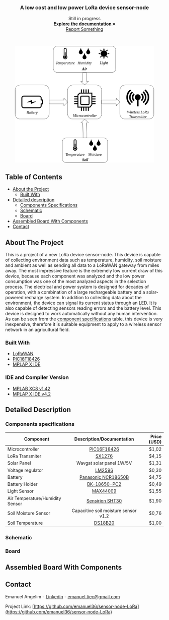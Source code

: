   <h3 align="center">A low cost and low power LoRa device sensor-node</h3>
 
 <p align="center">
    Still in progress
    <br />
    <a href="https://github.com/emanuel36/sensor-node-LoRa/tree/master/documentation"><strong>Explore the documentation »</strong></a>
    <br />
    <a href="https://github.com/emanuel36/sensor-node-LoRa/issues">Report Something</a>
  </p>
</p>

<br />
<p align="center">
  <a href="https://github.com/emanuel36/sensor-node-LoRa">
    <img src="documentation/system.png" alt="System Architecture" width="442" height="370">
    </a>


## Table of Contents

* [About the Project](#about-the-project)
  * [Built With](#built-with)
* [Detailed description](#detailed-description)
  * [Components Specifications](#components-specifications)
  * [Schematic](#schematic)
  * [Board](#board) 
* [Assembled Board With Components](#assembled-board-with-components)
* [Contact](#contact)


## About The Project

This is a project of a new LoRa device sensor-node. This device is capable of collecting environment data such as temperature, humidity, soil moisture and ambient as well as sending all data to a LoRaWAN gateway from miles away. The most impressive feature is the extremely low current draw of this device, because each component was analyzed and the low power consumption was one of the most analyzed aspects in the selection process. The electrical and power system is designed for decades of operation, with a combination of a large rechargeable battery and a solar-powered recharge system. In addition to collecting data about the environment, the device can signal its current status through an LED. It is also capable of detecting sensors reading errors and the battery level. This device is designed to work automatically without any human intervention. As can be seen from the [component specifications](#components-specifications) table, this device is very inexpensive, therefore it is suitable equipment to apply to a wireless sensor network in an agricultural field.

### Built With
* [LoRaWAN](https://lora-alliance.org/)
* [PIC16F18426](https://www.microchip.com/wwwproducts/en/PIC16F18426)
* [MPLAP X IDE](https://www.microchip.com/mplab/mplab-x-ide)

### IDE and Compiler Version
* [MPLAB XC8 v1.42](https://www.microchip.com/development-tools/pic-and-dspic-downloads-archive)
* [MPLAP X IDE v4.2](https://www.microchip.com/development-tools/pic-and-dspic-downloads-archive)


## Detailed Description


### Components specifications

| Component   | Description/Documentation   | Price (USD)   |
|---------------------------------  |:-----------------------------------------------------------------------------------------------------------------------------------------:  |------------:  |
| Microcontroller   | [PIC16F18426](https://www.microchip.com/wwwproducts/en/PIC16F18426)   | $1,02   |
| LoRa Transmiter   | [SX1276](https://www.semtech.com/products/wireless-rf/lora-transceivers/sx1276)   | $4,15   |
| Solar Panel   | Wavgat solar panel 1W/5V  | $1,31   |
| Voltage regulator   | [LM2596](http://www.ti.com/product/LM2596)  | $0,30   |
| Battery   | [Panasonic NCR18650B](https://www.batteryspace.com/prod-specs/NCR18650B.pdf)  | $4,75   |
| Battery Holder  | [BK-18650-PC2](http://www.memoryprotectiondevices.com/datasheets/BK-18650-PC2-datasheet.pdf)  | $0,49   |
| Light Sensor  | [MAX44009](https://www.maximintegrated.com/en/products/interface/sensor-interface/MAX44009.html)  | $1,55   |
| Air Temperature/Humidity Sensor   | [Sensirion SHT30](https://www.sensirion.com/en/environmental-sensors/humidity-sensors/digital-humidity-sensors-for-various-applications/)   | $1,90   |
| Soil Moisture Sensor  | Capacitive soil moisture sensor v1.2  | $0,76   |
| Soil Temperature  | [DS18B20](https://www.maximintegrated.com/en/products/DS18B20)  | $1,00   |


### Schematic

### Board

## Assembled Board With Components

## Contact

Emanuel Angelim - [Linkedin](https://www.linkedin.com/in/emanuel36/) - emanuel.tiec@gmail.com

Project Link: [https://github.com/emanuel36/sensor-node-LoRa](https://github.com/emanuel36/sensor-node-LoRa)
